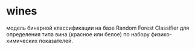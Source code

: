 # wines
модель бинарной классификации на базе Random Forest Classifier для определения типа вина (красное или белое) по набору физико-химических показателей.